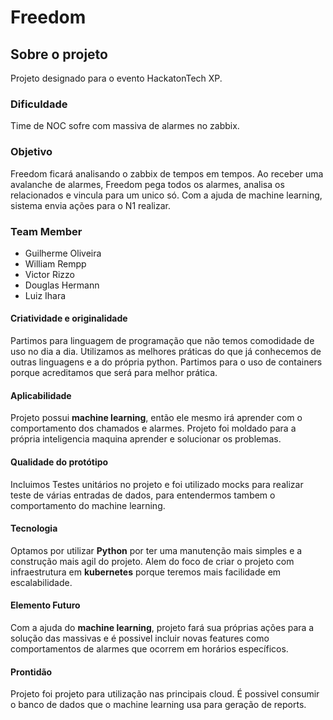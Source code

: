 # Freedom
## Sobre o projeto

Projeto designado para o evento HackatonTech XP.

### Dificuldade

Time de NOC sofre com massiva de alarmes no zabbix. 

### Objetivo

Freedom ficará analisando o zabbix de tempos em tempos. Ao receber uma avalanche de alarmes, Freedom pega todos os alarmes, analisa os relacionados e vincula para um unico só. Com a ajuda de machine learning, sistema envia ações para o N1 realizar. 

### Team Member

 - Guilherme Oliveira
 - William Rempp
 - Victor Rizzo
 - Douglas Hermann
 - Luiz Ihara

#### Criatividade e originalidade
Partimos para linguagem de programação que não temos comodidade de uso no dia a dia. Utilizamos as melhores práticas do que já conhecemos de outras linguagens e a do própria python. Partimos para o uso de containers porque acreditamos que será para melhor prática.


#### Aplicabilidade
Projeto possui **machine learning**, então ele mesmo irá aprender com o comportamento dos chamados e alarmes. Projeto foi moldado para a própria inteligencia maquina aprender e solucionar os problemas.

#### Qualidade do protótipo
Incluimos Testes unitários no projeto e foi utilizado mocks para realizar teste de várias entradas de dados, para entendermos tambem o comportamento do machine learning.

#### Tecnologia
Optamos por utilizar **Python** por ter uma manutenção mais simples e a construção mais agil do projeto. Alem do foco de criar o projeto com infraestrutura em **kubernetes** porque teremos mais facilidade em escalabilidade.

#### Elemento Futuro
Com a ajuda do **machine learning**, projeto fará sua próprias ações para a solução das massivas e é possivel incluir novas features como comportamentos de alarmes que ocorrem em horários específicos.


#### Prontidão
Projeto foi projeto para utilização nas principais cloud. É possivel consumir o banco de dados que o machine learning usa para geração de reports.